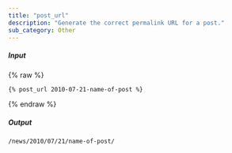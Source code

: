 ```yaml
---
title: "post_url"
description: "Generate the correct permalink URL for a post."
sub_category: Other
---
```

##### Input

{% raw %}
~~~liquid
{% post_url 2010-07-21-name-of-post %}
~~~
{% endraw %}

##### Output

~~~html
/news/2010/07/21/name-of-post/
~~~
